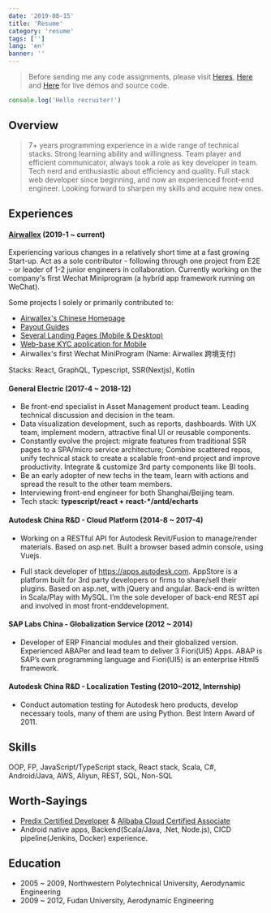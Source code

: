 ```yaml
---
date: '2019-08-15'
title: 'Resume'
category: 'resume'
tags: ['']
lang: 'en'
banner: ''
---
```


<!-- <div id="print-to-pdf">Print to PDF</div>

<script data-inline-script="data-inline-script">
  var downloadPDF = document.getElementById('print-to-pdf')
  var dialog = null
  downloadPDF.addEventListener('click', function() {
    if (!dialog) {
      dialog = document.createElement('div')
      dialog.style = "position:fixed;left:0;top:0;right:0;bottom:0;z-index:999999;background:rgba(0,0,0,0.6);"
      var content = document.createElement('div')
      content.style = "position:absolute;width:600px;margin:auto;top:20%;left:0;right:0;padding: 2rem;text-align:center;border-radius:.5rem;background:#494f5c;"
      var img = document.createElement('img')
      img.src = '/assets/resume/print-cfg.png'
      var printBtn = document.createElement('button')
      printBtn.innerHTML = '<span class="fa fa-hand-o-up"></span><span>Click Here</span>'
      printBtn.style = 'padding:.5em 1.5em;border-radius:861112px;border:none;font-size:1.5rem;background:#98c0e4;margin-bottom:1em;color:white;'
      printBtn.addEventListener('click', function() {
        dialog.remove()
        window.print()
      })
      var text = document.createElement('h3')
      text.innerText = 'and one more step...'
      content.appendChild(printBtn)
      content.append(text)
      content.appendChild(img)
      dialog.appendChild(content)
    }
    document.body.append(dialog)
  })
</script> -->

> Before sending me any code assignments, please visit [Heres](https://blog.xiuz.hu/categories/code), [Here](https://blog.xiuz.hu/demo) and [Here](https://github.com/noru) for live demos and source code.

```javascript
console.log('Hello recruiter!')
```

## Overview

> 7+ years programming experience in a wide range of technical stacks.
> Strong learning ability and willingness.
> Team player and efficient communicator, always took a role as key developer in team.
> Tech nerd and enthusiastic about efficiency and quality.
> Full stack web developer since beginning, and now an experienced front-end engineer.
> Looking forward to sharpen my skills and acquire new ones.

## Experiences

#### [Airwallex](https://www.airwallex.com) (2019-1 ~ current)

Experiencing various changes in a relatively short time at a fast growing Start-up. Act as a sole contributor - following through one project from E2E - or leader of 1-2 junior engineers in collaboration. Currently working on the company's first Wechat Miniprogram (a hybrid app framework running on WeChat).

Some projects I solely or primarily contributed to:

- [Airwallex's Chinese Homepage](https://www.airwallex.com.cn)
- [Payout Guides](https://www.airwallex.com/guides/payout)
- [Several Landing Pages (Mobile & Desktop) ](https://channel.airwallex.com)
- [Web-base KYC application for Mobile](https://www.airwallex.com/cn/kyc)
- Airwallex's first Wechat MiniProgram (Name: Airwallex 跨境支付)

Stacks: React, GraphQL, Typescript, SSR(Nextjs), Kotlin

#### General Electric (2017-4 ~ 2018-12)

- Be front-end specialist in Asset Management product team. Leading technical discussion and decision in the team.
- Data visualization development, such as reports, dashboards. With UX team, implement modern, attractive final UI or reusable components.
- Constantly evolve the project: migrate features from traditional SSR pages to a SPA/micro service architecture; Combine scattered repos, unify technical stack to create a scalable front-end project and improve productivity. Integrate & customize 3rd party components like BI tools.
- Be an early adopter of new techs in the team, learn with actions and spread the result to the other team members.
- Interviewing front-end engineer for both Shanghai/Beijing team.
- Tech stack: **typescript/react + react-\*/antd/echarts**

#### Autodesk China R&D - Cloud Platform (2014-8 ~ 2017-4)

- Working on a RESTful API for Autodesk Revit/Fusion to manage/render materials. Based on asp.net. Built a browser based admin console, using Vuejs.

- Full stack developer of https://apps.autodesk.com. AppStore is a platform built for 3rd party developers or firms to share/sell their plugins. Based on asp.net, with jQuery and angular. Back-end is written in Scala/Play with MySQL. I’m the sole developer of back-end REST api and involved in most front-enddevelopment.

#### SAP Labs China - Globalization Service (2012 ~ 2014)

- Developer of ERP Financial modules and their globalized version. Experienced ABAPer and lead team to deliver 3 Fiori(UI5) Apps. ABAP is SAP’s own programming language and Fiori(UI5) is an enterprise Html5 framework.

#### Autodesk China R&D - Localization Testing (2010~2012, Internship)

- Conduct automation testing for Autodesk hero products, develop necessary tools, many of them are using Python. Best Intern Award of 2011.

## Skills

OOP, FP, JavaScript/TypeScript stack, React stack, Scala, C#, Android/Java, AWS, Aliyun, REST, SQL, Non-SQL

## Worth-Sayings

- [Predix Certified Developer](/assets/docs/predix_cert.png) & [Alibaba Cloud Certified Associate](/assets/docs/cert_aliyun.png)
- Android native apps, Backend(Scala/Java, .Net, Node.js), CICD pipeline(Jenkins, Docker) experience.

## Education

- 2005 ~ 2009, Northwestern Polytechnical University, Aerodynamic Engineering
- 2009 ~ 2012, Fudan University, Aerodynamic Engineering
